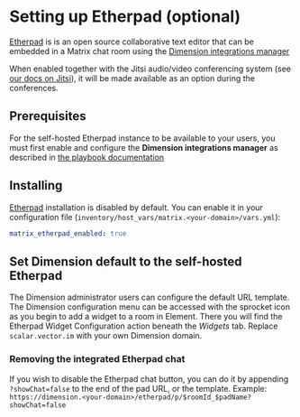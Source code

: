 # Setting up Etherpad (optional)

[Etherpad](https://etherpad.org) is is an open source collaborative text editor that can be embedded in a Matrix chat room using the [Dimension integrations manager](https://dimension.t2bot.io)

When enabled together with the Jitsi audio/video conferencing system (see [our docs on Jitsi](configuring-playbook-jitsi.md)), it will be made available as an option during the conferences.

## Prerequisites

For the self-hosted Etherpad instance to be available to your users, you must first enable and configure the **Dimension integrations manager** as described in [the playbook documentation](configuring-playbook-dimension.md)

## Installing

[Etherpad](https://etherpad.org) installation is disabled by default. You can enable it in your configuration file (`inventory/host_vars/matrix.<your-domain>/vars.yml`):

```yaml
matrix_etherpad_enabled: true
```

## Set Dimension default to the self-hosted Etherpad

The Dimension administrator users can configure the default URL template. The Dimension configuration menu can be accessed with the sprocket icon as you begin to add a widget to a room in Element. There you will find the Etherpad Widget Configuration action beneath the _Widgets_ tab. Replace `scalar.vector.im` with your own Dimension domain.

### Removing the integrated Etherpad chat

If you wish to disable the Etherpad chat button, you can do it by appending `?showChat=false` to the end of the pad URL, or the template.
Example: `https://dimension.<your-domain>/etherpad/p/$roomId_$padName?showChat=false`
